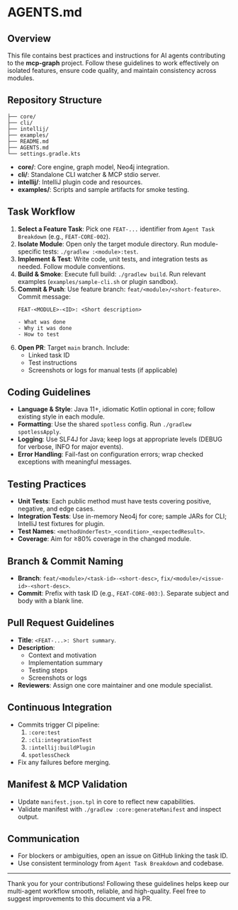 # AGENTS.md

## Overview

This file contains best practices and instructions for AI agents contributing to the **mcp-graph** project. Follow these guidelines to work effectively on isolated features, ensure code quality, and maintain consistency across modules.

## Repository Structure

```
├── core/
├── cli/
├── intellij/
├── examples/
├── README.md
├── AGENTS.md
└── settings.gradle.kts
```

- **core/**: Core engine, graph model, Neo4j integration.
- **cli/**: Standalone CLI watcher & MCP stdio server.
- **intellij/**: IntelliJ plugin code and resources.
- **examples/**: Scripts and sample artifacts for smoke testing.

## Task Workflow

1. **Select a Feature Task**: Pick one `FEAT-...` identifier from `Agent Task Breakdown` (e.g., `FEAT-CORE-002`).
2. **Isolate Module**: Open only the target module directory. Run module-specific tests: `./gradlew :<module>:test`.
3. **Implement & Test**: Write code, unit tests, and integration tests as needed. Follow module conventions.
4. **Build & Smoke**: Execute full build: `./gradlew build`. Run relevant examples (`examples/sample-cli.sh` or plugin sandbox).
5. **Commit & Push**: Use feature branch: `feat/<module>/<short-feature>`. Commit message:
   ```
   FEAT-<MODULE>-<ID>: <Short description>

   - What was done
   - Why it was done
   - How to test
   ```
6. **Open PR**: Target `main` branch. Include:
   - Linked task ID
   - Test instructions
   - Screenshots or logs for manual tests (if applicable)

## Coding Guidelines

- **Language & Style**: Java 11+, idiomatic Kotlin optional in core; follow existing style in each module.
- **Formatting**: Use the shared `spotless` config. Run `./gradlew spotlessApply`.
- **Logging**: Use SLF4J for Java; keep logs at appropriate levels (DEBUG for verbose, INFO for major events).
- **Error Handling**: Fail-fast on configuration errors; wrap checked exceptions with meaningful messages.

## Testing Practices

- **Unit Tests**: Each public method must have tests covering positive, negative, and edge cases.
- **Integration Tests**: Use in-memory Neo4j for core; sample JARs for CLI; IntelliJ test fixtures for plugin.
- **Test Names**: `<methodUnderTest>_<condition>_<expectedResult>`.
- **Coverage**: Aim for ≥80% coverage in the changed module.

## Branch & Commit Naming

- **Branch**: `feat/<module>/<task-id>-<short-desc>`, `fix/<module>/<issue-id>-<short-desc>`.
- **Commit**: Prefix with task ID (e.g., `FEAT-CORE-003:`). Separate subject and body with a blank line.

## Pull Request Guidelines

- **Title**: `<FEAT-...>: Short summary`.
- **Description**:
  - Context and motivation
  - Implementation summary
  - Testing steps
  - Screenshots or logs
- **Reviewers**: Assign one core maintainer and one module specialist.

## Continuous Integration

- Commits trigger CI pipeline:
  1. `:core:test`
  2. `:cli:integrationTest`
  3. `:intellij:buildPlugin`
  4. `spotlessCheck`
- Fix any failures before merging.

## Manifest & MCP Validation

- Update `manifest.json.tpl` in core to reflect new capabilities.
- Validate manifest with `./gradlew :core:generateManifest` and inspect output.

## Communication

- For blockers or ambiguities, open an issue on GitHub linking the task ID.
- Use consistent terminology from `Agent Task Breakdown` and codebase.

---

Thank you for your contributions! Following these guidelines helps keep our multi-agent workflow smooth, reliable, and high-quality. Feel free to suggest improvements to this document via a PR.

